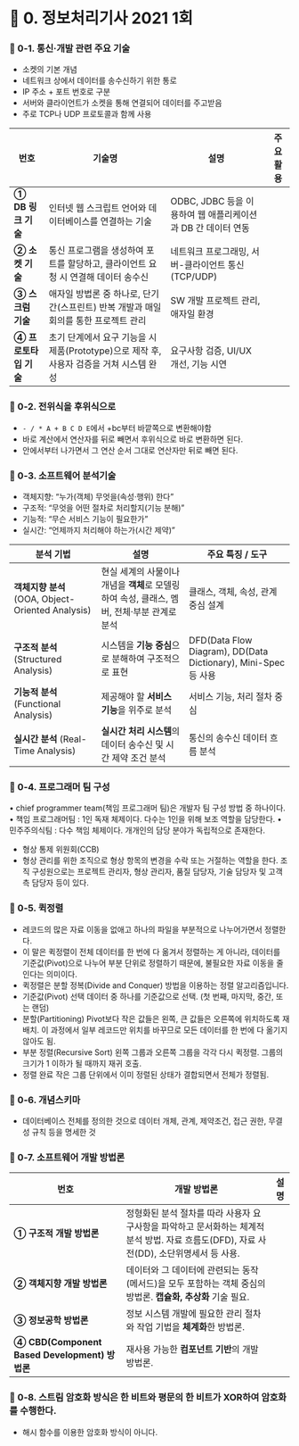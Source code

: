 # 📌 0. 정보처리기사 2021 1회
### 📌 0-1. 통신·개발 관련 주요 기술
- 소켓의 기본 개념
- 네트워크 상에서 데이터를 송수신하기 위한 통로
- IP 주소 + 포트 번호로 구분
- 서버와 클라이언트가 소켓을 통해 연결되어 데이터를 주고받음
- 주로 TCP나 UDP 프로토콜과 함께 사용

| 번호             | 기술명                                                     | 설명                                       | 주요 활용 |
| -------------- | ------------------------------------------------------- | ---------------------------------------- | ----- |
| **① DB 링크 기술** | 인터넷 웹 스크립트 언어와 데이터베이스를 연결하는 기술                          | ODBC, JDBC 등을 이용하여 웹 애플리케이션과 DB 간 데이터 연동 |       |
| **② 소켓 기술**    | 통신 프로그램을 생성하여 포트를 할당하고, 클라이언트 요청 시 연결해 데이터 송수신          | 네트워크 프로그래밍, 서버-클라이언트 통신(TCP/UDP)         |       |
| **③ 스크럼 기술**   | 애자일 방법론 중 하나로, 단기간(스프린트) 반복 개발과 매일 회의를 통한 프로젝트 관리       | SW 개발 프로젝트 관리, 애자일 환경                    |       |
| **④ 프로토타입 기술** | 초기 단계에서 요구 기능을 시제품(Prototype)으로 제작 후, 사용자 검증을 거쳐 시스템 완성 | 요구사항 검증, UI/UX 개선, 기능 시연                 |       |


### 📌 0-2. 전위식을 후위식으로 
- `- / * A + B C D E`에서 +bc부터 바깥쪽으로 변환해야함
- 바로 계산에서 연산자를 뒤로 빼면서 후위식으로 바로 변환하면 된다.
- 안에서부터 나가면서 그 연산 순서 그대로 연산자만 뒤로 빼면 된다.

### 📌 0-3. 소프트웨어 분석기술
- 객체지향: “누가(객체) 무엇을(속성·행위) 한다”
- 구조적: “무엇을 어떤 절차로 처리할지(기능 분해)”
- 기능적: “무슨 서비스 기능이 필요한가”
- 실시간: “언제까지 처리해야 하는가(시간 제약)”

| 분석 기법                                       | 설명                                                      | 주요 특징 / 도구                                                  |
| ------------------------------------------- | ------------------------------------------------------- | ----------------------------------------------------------- |
| **객체지향 분석** (OOA, Object-Oriented Analysis) | 현실 세계의 사물이나 개념을 **객체**로 모델링하여 속성, 클래스, 멤버, 전체·부분 관계로 분석 | 클래스, 객체, 속성, 관계 중심 설계                                       |
| **구조적 분석** (Structured Analysis)            | 시스템을 **기능 중심**으로 분해하여 구조적으로 표현                          | DFD(Data Flow Diagram), DD(Data Dictionary), Mini-Spec 등 사용 |
| **기능적 분석** (Functional Analysis)            | 제공해야 할 **서비스 기능**을 위주로 분석                               | 서비스 기능, 처리 절차 중심                                            |
| **실시간 분석** (Real-Time Analysis)             | **실시간 처리 시스템**의 데이터 송수신 및 시간 제약 조건 분석                   | 통신의 송수신 데이터 흐름 분석                                           |

### 📌 0-4. 프로그래머 팀 구성
• chief programmer team(책임 프로그래머 팀)은 개발자 팀 구성 방법 중 하나이다.
• 책임 프로그래머팀 : 1인 독재 체제이다. 다수는 1인을 위해 보조 역할을 담당한다.
• 민주주의식팀 : 다수 책임 체제이다. 개개인의 담당 분야가 독립적으로 존재한다.
- 형상 통제 위원회(CCB)
- 형상 관리를 위한 조직으로 형상 항목의 변경을 수락 또는 거절하는 역할을 한다. 조직 구성원으로는 프로젝트 관리자, 형상 관리자, 품질 담당자, 기술 담당자 및 고객측 담당자 등이 있다.​ 

### 📌 0-5. 퀵정렬
- 레코드의 많은 자료 이동을 없애고 하나의 파일을 부분적으로 나누어가면서 정렬한다.
- 이 말은 퀵정렬이 전체 데이터를 한 번에 다 옮겨서 정렬하는 게 아니라,
데이터를 기준값(Pivot)으로 나누어 부분 단위로 정렬하기 때문에, 불필요한 자료 이동을 줄인다는 의미이다.
- 퀵정렬은 분할 정복(Divide and Conquer) 방법을 이용하는 정렬 알고리즘입니다.
- 기준값(Pivot) 선택
데이터 중 하나를 기준값으로 선택. (첫 번째, 마지막, 중간, 또는 랜덤)
- 분할(Partitioning)
Pivot보다 작은 값들은 왼쪽, 큰 값들은 오른쪽에 위치하도록 재배치.
이 과정에서 일부 레코드만 위치를 바꾸므로 모든 데이터를 한 번에 다 옮기지 않아도 됨.
- 부분 정렬(Recursive Sort)
왼쪽 그룹과 오른쪽 그룹을 각각 다시 퀵정렬.
그룹의 크기가 1 이하가 될 때까지 재귀 호출.
- 정렬 완료
작은 그룹 단위에서 이미 정렬된 상태가 결합되면서 전체가 정렬됨.

### 📌 0-6. 개념스키마
- 데이터베이스 전체를 정의한 것으로 데이터 개체, 관계, 제약조건, 접근 권한, 무결성 규칙 등을 명세한 것

### 📌 0-7. 소프트웨어 개발 방법론

| 번호                                         | 개발 방법론                                                                              | 설명 |
| ------------------------------------------ | ----------------------------------------------------------------------------------- | -- |
| **① 구조적 개발 방법론**                           | 정형화된 분석 절차를 따라 사용자 요구사항을 파악하고 문서화하는 체계적 분석 방법. 자료 흐름도(DFD), 자료 사전(DD), 소단위명세서 등 사용. |    |
| **② 객체지향 개발 방법론**                          | 데이터와 그 데이터에 관련되는 동작(메서드)을 모두 포함하는 객체 중심의 방법론. **캡슐화, 추상화** 기술 필요.                   |    |
| **③ 정보공학 방법론**                             | 정보 시스템 개발에 필요한 관리 절차와 작업 기법을 **체계화**한 방법론.                                          |    |
| **④ CBD(Component Based Development) 방법론** | 재사용 가능한 **컴포넌트 기반**의 개발 방법론.                                                        |    |

### 📌 0-8. 스트림 암호화 방식은 한 비트와 평문의 한 비트가 XOR하여 암호화를 수행한다.
- 해시 함수를 이용한 암호화 방식이 아니다.

